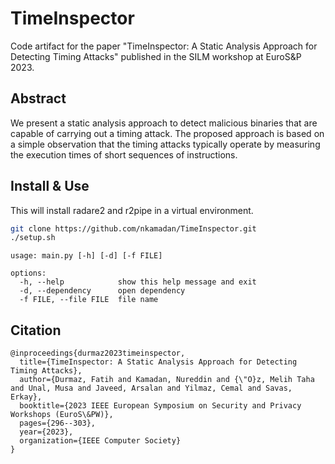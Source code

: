 # TimeInspector
Code artifact for the paper "TimeInspector: A Static Analysis Approach for Detecting Timing Attacks" published in the SILM workshop at EuroS&P 2023.

## Abstract
We present a static analysis approach to detect malicious binaries that are capable of carrying out a timing attack. The proposed approach is based on a simple observation that the timing attacks typically operate by measuring the execution times of short sequences of instructions.

## Install & Use

This will install radare2 and r2pipe in a virtual environment.

```sh
git clone https://github.com/nkamadan/TimeInspector.git
./setup.sh
```

```
usage: main.py [-h] [-d] [-f FILE]

options:
  -h, --help            show this help message and exit
  -d, --dependency      open dependency
  -f FILE, --file FILE  file name
```


## Citation

```
@inproceedings{durmaz2023timeinspector,
  title={TimeInspector: A Static Analysis Approach for Detecting Timing Attacks},
  author={Durmaz, Fatih and Kamadan, Nureddin and {\"O}z, Melih Taha and Unal, Musa and Javeed, Arsalan and Yilmaz, Cemal and Savas, Erkay},
  booktitle={2023 IEEE European Symposium on Security and Privacy Workshops (EuroS\&PW)},
  pages={296--303},
  year={2023},
  organization={IEEE Computer Society}
}
```
